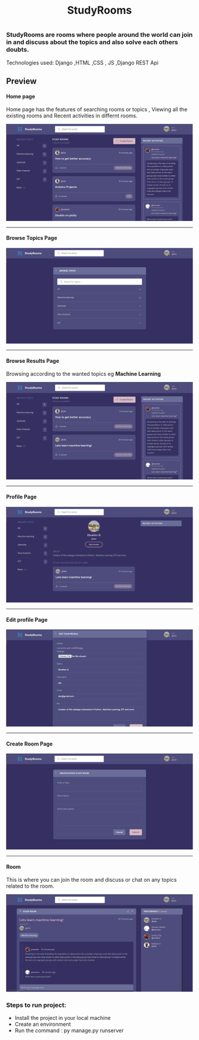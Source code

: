 <h1 align='center'>StudyRooms<h1>
<h3>StudyRooms are rooms where people around the world can join in and discuss about the topics and also solve each others doubts.</h3>
<p>Technologies used: Django ,HTML ,CSS , JS ,Django REST Api</p>
<div>
  <h2>Preview</h2>
  <h4>Home page</h4>
  <p>Home page has the features of searching rooms or topics , Viewing all the existing rooms and Recent activities in differnt rooms.</p>
  <img src='home.PNG'>
  <hr>
  <h4>Browse Topics Page</h4>
  <img src='bt.PNG'>
  <hr>
  <h4>Browse Results Page</h4>
  <p>Browsing according to the wanted topics eg <b>Machine Learning</b></p>
  <img src='browse.PNG'>
  <hr>
  <h4>Profile Page</h4>
  <img src='prof.PNG'>
  <hr>
  <h4>Edit profile Page</h4>
  <img src='ep.PNG'>
  <hr>
  <h4>Create Room Page</h4>
  <img src='croom.PNG'>
  <hr>
  <h4>Room</h4>
  <p>This is where you can join the room and discuss or chat on any topics related to the room.</p>
  <img src='room.PNG'>
</div>
<div sytle="background:white;">
  <h3>Steps to run project:</h3>
  <ul>
  <li>Install the project in your local machine</li>
  <li>Create an environment </li>
  <li>Run the command : py manage.py runserver</li>
  </ul>
<div>
